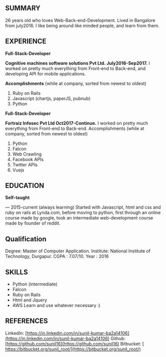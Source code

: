 ## SUMMARY

26 years old who loves Web-Back-end-Development.
Lived in Bangalore from july2016. I like being around like minded
people, and learn from them.

## EXPERIENCE

**Full-Stack-Developer**

**Cognitive machines software solutions Pvt Ltd. July2016-Sep2017.**
I worked on pretty much everything from Front-end to Back-end, and developing
API for mobile applications.

**Accomplishments**
(while at company, sorted from newest to oldest)

1. Ruby on Rails
2. Javascript (chartjs, paperJS, pubnub)
3. Python



**Full-Stack-Developer**

**Fortraiz Infosec Pvt Ltd Oct2017-Continue.**
I worked on pretty much everything from Front-end to Back-end.
Accomplishments (while at company, sorted from newest to oldest)

1. Python
2. Falcon
3. Web Crawling
4. Facebook APIs
5. Twitter APIs
6. Vuejs

## EDUCATION

**Self-taught**

— 2015-current (always learning)
Started with Javascript, html and css and ruby on rails at Lynda.com, before
moving to python, first through an online course made by google, took an
intermediate web-development course made by founder of reddit.

## Qualification

Degree: Master of Computer Application.
Institute: National Institute of Technology, Durgapur.
CGPA : 7.07/10.
Year : 2016

## SKILLS

- Python (intermediate)
- Falcon
- Ruby on Rails
- Html and Jquery
- AWS
Learn and use whatever necessary :)

## REFERENCES

LinkedIn: [https://in.linkedin.com/in/sunil-kumar-ba2a14106](https://in.linkedin.com/in/sunil-kumar-ba2a14106)
Github: [https://github.com/sunil16](https://github.com/sunil16)
Bitbucket: [ https://bitbucket.org/sunil_root/](https://bitbucket.org/sunil_root/)
